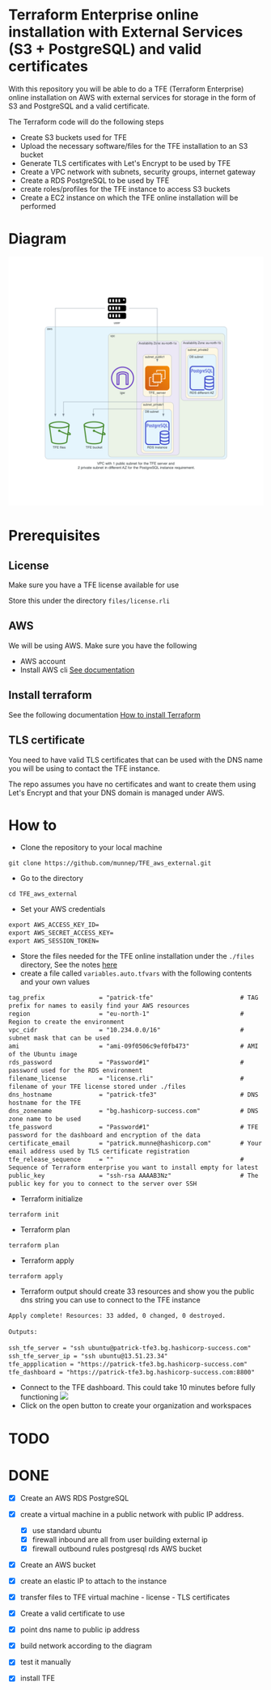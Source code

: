 # Terraform Enterprise online installation with External Services (S3 + PostgreSQL) and valid certificates

With this repository you will be able to do a TFE (Terraform Enterprise) online installation on AWS with external services for storage in the form of S3 and PostgreSQL and a valid certificate. 

The Terraform code will do the following steps

- Create S3 buckets used for TFE
- Upload the necessary software/files for the TFE installation to an S3 bucket
- Generate TLS certificates with Let's Encrypt to be used by TFE
- Create a VPC network with subnets, security groups, internet gateway
- Create a RDS PostgreSQL to be used by TFE
- create roles/profiles for the TFE instance to access S3 buckets
- Create a EC2 instance on which the TFE online installation will be performed

# Diagram

![](diagram/diagram_external.png)  

# Prerequisites

## License
Make sure you have a TFE license available for use

Store this under the directory `files/license.rli`

## AWS
We will be using AWS. Make sure you have the following
- AWS account  
- Install AWS cli [See documentation](https://docs.aws.amazon.com/cli/latest/userguide/install-cliv2.html)

## Install terraform  
See the following documentation [How to install Terraform](https://learn.hashicorp.com/tutorials/terraform/install-cli)

## TLS certificate
You need to have valid TLS certificates that can be used with the DNS name you will be using to contact the TFE instance.  
  
The repo assumes you have no certificates and want to create them using Let's Encrypt and that your DNS domain is managed under AWS. 

# How to

- Clone the repository to your local machine
```
git clone https://github.com/munnep/TFE_aws_external.git
```
- Go to the directory
```
cd TFE_aws_external
```
- Set your AWS credentials
```
export AWS_ACCESS_KEY_ID=
export AWS_SECRET_ACCESS_KEY=
export AWS_SESSION_TOKEN=
```
- Store the files needed for the TFE online installation under the `./files` directory, See the notes [here](./files/README.md)
- create a file called `variables.auto.tfvars` with the following contents and your own values
```
tag_prefix               = "patrick-tfe"                        # TAG prefix for names to easily find your AWS resources
region                   = "eu-north-1"                         # Region to create the environment
vpc_cidr                 = "10.234.0.0/16"                      # subnet mask that can be used 
ami                      = "ami-09f0506c9ef0fb473"              # AMI of the Ubuntu image  
rds_password             = "Password#1"                         # password used for the RDS environment
filename_license         = "license.rli"                        # filename of your TFE license stored under ./files
dns_hostname             = "patrick-tfe3"                       # DNS hostname for the TFE
dns_zonename             = "bg.hashicorp-success.com"           # DNS zone name to be used
tfe_password             = "Password#1"                         # TFE password for the dashboard and encryption of the data
certificate_email        = "patrick.munne@hashicorp.com"        # Your email address used by TLS certificate registration
tfe_release_sequence     = ""                                   # Sequence of Terraform enterprise you want to install empty for latest
public_key               = "ssh-rsa AAAAB3Nz"                   # The public key for you to connect to the server over SSH
```
- Terraform initialize
```
terraform init
```
- Terraform plan
```
terraform plan
```
- Terraform apply
```
terraform apply
```
- Terraform output should create 33 resources and show you the public dns string you can use to connect to the TFE instance
```
Apply complete! Resources: 33 added, 0 changed, 0 destroyed.

Outputs:

ssh_tfe_server = "ssh ubuntu@patrick-tfe3.bg.hashicorp-success.com"
ssh_tfe_server_ip = "ssh ubuntu@13.51.23.34"
tfe_appplication = "https://patrick-tfe3.bg.hashicorp-success.com"
tfe_dashboard = "https://patrick-tfe3.bg.hashicorp-success.com:8800"
```
- Connect to the TFE dashboard. This could take 10 minutes before fully functioning
![](media/20220516105301.png)   
- Click on the open button to create your organization and workspaces

# TODO

# DONE
- [x] Create an AWS RDS PostgreSQL
- [x] create a virtual machine in a public network with public IP address.
    - [x] use standard ubuntu 
    - [x] firewall inbound are all from user building external ip
    - [x] firewall outbound rules
          postgresql rds
          AWS bucket          
- [x] Create an AWS bucket
- [x] create an elastic IP to attach to the instance
- [x] transfer files to TFE virtual machine
      - license
      - TLS certificates
- [x] Create a valid certificate to use 
- [x] point dns name to public ip address
- [x] build network according to the diagram
- [x] test it manually
- [x] install TFE



